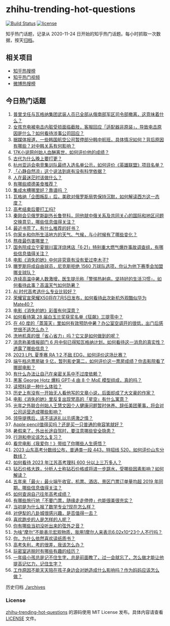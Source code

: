 # zhihu-trending-hot-questions

[![Build Status](https://github.com/justjavac/zhihu-trending-hot-questions/workflows/ci/badge.svg?branch=master)](https://github.com/justjavac/zhihu-trending-hot-questions/actions)
[![license](https://img.shields.io/github/license/justjavac/zhihu-trending-hot-questions)](https://github.com/justjavac/zhihu-trending-hot-questions/blob/master/LICENSE)

知乎热门话题，记录从 2020-11-24
日开始的知乎热门话题。每小时抓取一次数据，按天[归档](./archives)。

## 相关项目

- [知乎热搜榜](https://github.com/justjavac/zhihu-trending-top-search)
- [知乎热门视频](https://github.com/justjavac/zhihu-trending-hot-video)
- [微博热搜榜](https://github.com/justjavac/weibo-trending-hot-search)

## 今日热门话题

<!-- BEGIN -->
<!-- 最后更新时间 Mon Jun 26 2023 02:21:40 GMT+0800 (China Standard Time) -->

1. [普里戈任与瓦格纳集团武装人员已全部从俄南部军区司令部撤离，这意味着什么？](https://www.zhihu.com/question/608395500)
1. [女孩充电被电击内脏受损面临截肢，客服回应「适配器非原装」，导致电击原因是什么？如何看待涉事公司回应？](https://www.zhihu.com/question/608412173)
1. [据媒体报道，一些韩国航空公司暂停部分韩中航班，具体情况如何？背后原因有哪些？对中韩关系有何影响？](https://www.zhihu.com/question/608449825)
1. [17K小说网创始人血酬离世，如何评价他的成绩？](https://www.zhihu.com/question/608360754)
1. [古代为什么晚上要打更？](https://www.zhihu.com/question/25742121)
1. [杭州亚运会电竞集训队最终入选名单公示，如何评价《英雄联盟》项目名单？](https://www.zhihu.com/question/608619700)
1. [「心静自然凉」这个说法到底有没有科学依据？](https://www.zhihu.com/question/608254480)
1. [人在最迷茫时该做什么？](https://www.zhihu.com/question/595521100)
1. [有哪些顺德美食推荐？](https://www.zhihu.com/question/20741056)
1. [集成水槽哪里好？靠谱吗 ？](https://www.zhihu.com/question/404646467)
1. [瓦格纳「企图叛乱」后，美欧对俄罗斯局势保持沉默，如何解读西方这一态度？](https://www.zhihu.com/question/608482890)
1. [高考结束后要打工吗?](https://www.zhihu.com/question/606380707)
1. [秦刚会见俄罗斯副外长鲁登科，同他就中俄关系及共同关心的国际和地区问题交换意见，哪些信息值得关注？](https://www.zhihu.com/question/608493092)
1. [最近书荒了，有什么推荐的好书？](https://www.zhihu.com/question/602261359)
1. [你家乡和你所生活地方的天气、气候，与小时候有了哪些变化？](https://www.zhihu.com/question/608283237)
1. [熬夜最伤害哪里？](https://www.zhihu.com/question/498308126)
1. [国务院成立宁夏银川富洋烧烤店「6·21」特别重大燃气爆炸事故调查组，有哪些信息值得关注？](https://www.zhihu.com/question/608439574)
1. [电影《消失的她》中何非究竟有没有爱过李木子?](https://www.zhihu.com/question/608375304)
1. [曝罗斯将成自由球员，尼克斯拒绝 1560 万球队选项，你认为他下赛季会加盟哪支球队？](https://www.zhihu.com/question/608399060)
1. [连续高温中暑人数激增，医生提示称「警惕热射病，坚持好的生活习惯」，如何看待此事？高温天气如何防暑？](https://www.zhihu.com/question/608473030)
1. [AI 时代高考选什么专业比较好？](https://www.zhihu.com/question/608329532)
1. [荣耀官宣荣耀X50将在7月5日发布，如何看待此次新机外观酷似华为Mate40？](https://www.zhihu.com/question/608442372)
1. [电影《消失的她》彩蛋有何深意？](https://www.zhihu.com/question/608094853)
1. [如何看待第 28 届白玉兰奖获奖名单《狂飙》三提零中？](https://www.zhihu.com/question/608166845)
1. [在 40 度的「蒸笼天」里如何有效预防中暑？办公室空调开的很低，出门后感觉很不适怎么办？](https://www.zhihu.com/question/608254725)
1. [洗地机真的很「省心省力」吗？它又是如何做到的呢？](https://www.zhihu.com/question/486939718)
1. [消息称美情报部门 6 月中旬已得知瓦格纳计划，如何看待这一消息的真实性？透露了哪些信息？](https://www.zhihu.com/question/608485451)
1. [2023 LPL 夏季赛 RA 1:2 不敌 EDG，如何评价这场比赛？](https://www.zhihu.com/question/608499014)
1. [端午档总票房破 9 亿，暂列影史第二，如何评价这一票房成绩？你去影院看了哪部电影？](https://www.zhihu.com/question/608300528)
1. [有什么办法让自己在亲密关系中不过度依赖？](https://www.zhihu.com/question/607641187)
1. [黑客 George Hotz 爆料 GPT-4 由 8 个 MoE 模型组成，真的吗？](https://www.zhihu.com/question/607812079)
1. [读预科是一种什么体验？](https://www.zhihu.com/question/65180289)
1. [历史上有没有一开始无人看他写的文章小说，后面却成了大文豪的作家？](https://www.zhihu.com/question/607992884)
1. [电影《消失的她》里反复出现梵高的「星空」有什么寓意？](https://www.zhihu.com/question/607992980)
1. [光年之外联合创始人王慧文因个人健康问题暂时休养、辞任美团董事，将会对公司运营造成哪些影响？](https://www.zhihu.com/question/608524050)
1. [领导提携后，该不该送礼以示感激之情？](https://www.zhihu.com/question/34624865)
1. [Apple pencil值得买吗？还是买一只普通的电容笔就好？](https://www.zhihu.com/question/423689504)
1. [暑假来了，外出长途自驾时，要注意哪些安全隐患？](https://www.zhihu.com/question/606716238)
1. [行测和申论该怎么复习？](https://www.zhihu.com/question/450128517)
1. [看完电影《我爱你！》带给了你哪些人生感悟？](https://www.zhihu.com/question/607681359)
1. [2023 山东高考分数线公布，普通类一段 443，特招线 520，如何评价山东分数线？](https://www.zhihu.com/question/607974487)
1. [如何看待 2023 年江苏高考理科 600 分以上三万多人？](https://www.zhihu.com/question/608323244)
1. [钻石价格大跌，分析人士称钻石价格或将进一步跳水，受哪些因素影响？如何解读？](https://www.zhihu.com/question/608252259)
1. [五年来「最火」最火端午收官，机票、酒店、景区门票订单量均超 2019 年同期，哪些信息值得关注？](https://www.zhihu.com/question/608421262)
1. [如何查询自己往年高考成绩？](https://www.zhihu.com/question/329089828)
1. [有哪些旅行地「不要门票，随缘走走停停」也能很美很充实？](https://www.zhihu.com/question/607470061)
1. [当初是为什么报了数学专业?现在怎么样？](https://www.zhihu.com/question/607812231)
1. [对伊犁的八卦城很感兴趣，是否值得一去？](https://www.zhihu.com/question/605319446)
1. [喜欢跑步的人是怎样的人呢？](https://www.zhihu.com/question/604512790)
1. [你有哪些当初没听出来的弦外之音？](https://www.zhihu.com/question/62862636)
1. [为啥“摩尔”不能表示宏观物质，我用1摩尔人来表示6.02x10^23个人不行吗？](https://www.zhihu.com/question/608029623)
1. [你，为什么依然喜欢读纸质书？](https://www.zhihu.com/question/605795425)
1. [高考失利，考的很差，我该怎么办？](https://www.zhihu.com/question/328678851)
1. [玩密室逃脱时有哪些有趣的经历？](https://www.zhihu.com/question/335559873)
1. [一年级小孩总是记不住生字，总是前面教了，过一会就忘了，怎么做才能让他提高记忆力，记住生字？](https://www.zhihu.com/question/606123938)
1. [工作原因不能天天陪在孩子身边会对她造成什么影响吗？作为妈妈应该怎么做？](https://www.zhihu.com/question/603312800)

<!-- END -->

历史归档 [./archives](./archives)

### License

[zhihu-trending-hot-questions](https://github.com/justjavac/zhihu-trending-hot-questions)
的源码使用 MIT License 发布。具体内容请查看 [LICENSE](./LICENSE) 文件。
